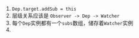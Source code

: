 1. `Dep.target.addSub = this`
2. 层级关系应该是 `Observer -> Dep -> Watcher`
3. 每个`Dep`实例都有一个`subs`数组，储存着`Watcher`实例
4. 